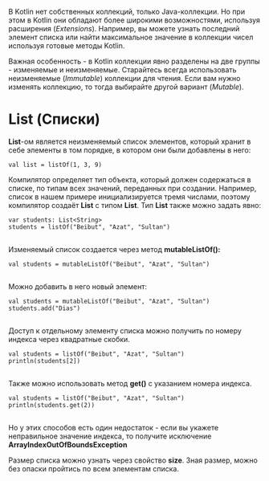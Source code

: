 В Kotlin нет собственных коллекций, только Java-коллекции. Но при этом в Kotlin они обладают более широкими возможностями, используя расширения (*Extensions*). Например, вы можете узнать последний элемент списка или найти максимальное значение в коллекции чисел используя готовые методы Kotlin.

Важная особенность - в Kotlin коллекции явно разделены на две группы - изменяемые и неизменяемые. Старайтесь всегда использовать неизменяемые (*Immutable*) коллекции для чтения. Если вам нужно изменять коллекцию, то тогда выбирайте другой вариант (*Mutable*).

# List (Списки)

**List**-ом является неизменяемый список элементов, который хранит в себе элементы в том порядке, в котором они были добавлены в него:

`val list = listOf(1, 3, 9)`

Компилятор определяет тип объекта, который должен содержаться в списке, по типам всех значений, переданных при создании. Например, список в нашем примере инициализируется тремя числами, поэтому компилятор создаёт **List** с типом **List<Int>**. Тип **List** также можно задать явно:

```
var students: List<String>
students = listOf("Beibut", "Azat", "Sultan")
```

![](data:image/gif;base64,R0lGODlhAQABAPABAP///wAAACH5BAEKAAAALAAAAAABAAEAAAICRAEAOw==)![](data:image/gif;base64,R0lGODlhAQABAPABAP///wAAACH5BAEKAAAALAAAAAABAAEAAAICRAEAOw== "Click and drag to move")

Изменяемый список создается через метод **mutableListOf():**

```
val students = mutableListOf("Beibut", "Azat", "Sultan")
```

![](data:image/gif;base64,R0lGODlhAQABAPABAP///wAAACH5BAEKAAAALAAAAAABAAEAAAICRAEAOw==)![](data:image/gif;base64,R0lGODlhAQABAPABAP///wAAACH5BAEKAAAALAAAAAABAAEAAAICRAEAOw== "Click and drag to move")

Можно добавить в него новый элемент:

```
val students = mutableListOf("Beibut", "Azat", "Sultan")
students.add("Dias")
```

![](data:image/gif;base64,R0lGODlhAQABAPABAP///wAAACH5BAEKAAAALAAAAAABAAEAAAICRAEAOw==)![](data:image/gif;base64,R0lGODlhAQABAPABAP///wAAACH5BAEKAAAALAAAAAABAAEAAAICRAEAOw== "Click and drag to move")

Доступ к отдельному элементу списка можно получить по номеру индекса через квадратные скобки.

```
val students = listOf("Beibut", "Azat", "Sultan")
println(students[2])
```

![](data:image/gif;base64,R0lGODlhAQABAPABAP///wAAACH5BAEKAAAALAAAAAABAAEAAAICRAEAOw==)![](data:image/gif;base64,R0lGODlhAQABAPABAP///wAAACH5BAEKAAAALAAAAAABAAEAAAICRAEAOw== "Click and drag to move")

Также можно использовать метод **get()** с указанием номера индекса.

```
val students = listOf("Beibut", "Azat", "Sultan")
println(students.get(2))
```

![](data:image/gif;base64,R0lGODlhAQABAPABAP///wAAACH5BAEKAAAALAAAAAABAAEAAAICRAEAOw==)![](data:image/gif;base64,R0lGODlhAQABAPABAP///wAAACH5BAEKAAAALAAAAAABAAEAAAICRAEAOw== "Click and drag to move")

Но у этих способов есть один недостаток - если вы укажете неправильное значение индекса, то получите исключение **ArrayIndexOutOfBoundsException**

Размер списка можно узнать через свойство **size**. Зная размер, можно без опаски пройтись по всем элементам списка.
